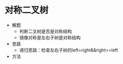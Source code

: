 # 对称二叉树
- 解题
    - 判断二叉树是否是对称结构
    - 镜像对称是左右子树是对称结构
- 思路
    - 递归思路：检查左右子树的left=right&&right==left
- 方法